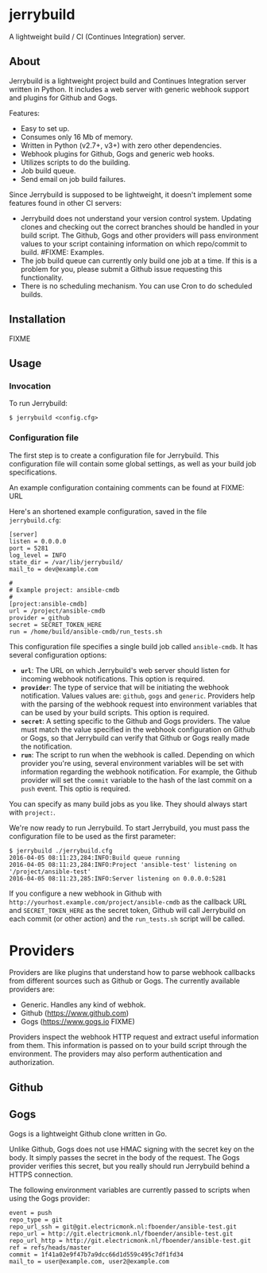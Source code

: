jerrybuild
==========

A lightweight build / CI (Continues Integration) server.

## About

Jerrybuild is a lightweight project build and Continues Integration server
written in Python. It includes a web server with generic webhook support and
plugins for Github and Gogs.

Features:

* Easy to set up.
* Consumes only 16 Mb of memory.
* Written in Python (v2.7+, v3+) with zero other dependencies.
* Webhook plugins for Github, Gogs and generic web hooks.
* Utilizes scripts to do the building.
* Job build queue.
* Send email on job build failures.

Since Jerrybuild is supposed to be lightweight, it doesn't implement some
features found in other CI servers:

* Jerrybuild does not understand your version control system. Updating clones
  and checking out the correct branches should be handled in your build
  script. The Github, Gogs and other providers will pass environment values to
  your script containing information on which repo/commit to build. #FIXME:
  Examples.
* The job build queue can currently only build one job at a time. If this is a
  problem for you, please submit a Github issue requesting this functionality.
* There is no scheduling mechanism. You can use Cron to do scheduled builds.

## Installation

FIXME

## Usage

### Invocation

To run Jerrybuild:

    $ jerrybuild <config.cfg>

### Configuration file

The first step is to create a configuration file for Jerrybuild. This
configuration file will contain some global settings, as well as your build
job specifications.

An example configuration containing comments can be found at FIXME: URL

Here's an shortened example configuration, saved in the file `jerrybuild.cfg`:

    [server]
    listen = 0.0.0.0
    port = 5281
    log_level = INFO
    state_dir = /var/lib/jerrybuild/
    mail_to = dev@example.com

    #
    # Example project: ansible-cmdb
    #
    [project:ansible-cmdb]
    url = /project/ansible-cmdb
    provider = github
    secret = SECRET_TOKEN_HERE
    run = /home/build/ansible-cmdb/run_tests.sh

This configuration file specifies a single build job called `ansible-cmdb`. It
has several configuration options:

* **`url`**: The URL on which Jerrybuild's web server should listen for
  incoming webhook notifications. This option is required.
* **`provider`**: The type of service that will be initiating the webhook
  notification. Values values are: `github`, `gogs` and `generic`. Providers
  help with the parsing of the webhook request into environment variables that
  can be used by your build scripts. This option is required.
* **`secret`**: A setting specific to the Github and Gogs providers. The
  value must match the value specified in the webhook configuration on Github
  or Gogs, so that Jerrybuild can verify that Github or Gogs really made the
  notification.
* **`run`**: The script to run when the webhook is called. Depending on which
  provider you're using, several environment variables will be set with
  information regarding the webhook notification. For example, the Github
  provider will set the `commit` variable to the hash of the last commit on a
  `push` event. This optio is required.

You can specify as many build jobs as you like. They should always start with
`project:`.

We're now ready to run Jerrybuild. To start Jerrybuild, you must pass the
configuration file to be used as the first parameter:

    $ jerrybuild ./jerrybuild.cfg
    2016-04-05 08:11:23,284:INFO:Build queue running
    2016-04-05 08:11:23,284:INFO:Project 'ansible-test' listening on '/project/ansible-test'
    2016-04-05 08:11:23,285:INFO:Server listening on 0.0.0.0:5281

If you configure a new webhook in Github with
`http://yourhost.example.com/project/ansible-cmdb` as the callback URL and
`SECRET_TOKEN_HERE` as the secret token, Github will call Jerrybuild on each
commit (or other action) and the `run_tests.sh` script will be called.

# Providers

Providers are like plugins that understand how to parse webhook callbacks from
different sources such as Github or Gogs. The currently available providers
are:

* Generic. Handles any kind of webhok.
* Github (https://www.github.com)
* Gogs (https://www.gogs.io FIXME)

Providers inspect the webhook HTTP request and extract useful information from
them. This information is passed on to your build script through the
environment. The providers may also perform authentication and authorization.

## Github

## Gogs

Gogs is a lightweight Github clone written in Go.

Unlike Github, Gogs does not use HMAC signing with the secret key on the body.
It simply passes the secret in the body of the request. The Gogs provider
verifies this secret, but you really should run Jerrybuild behind a HTTPS
connection.

The following environment variables are currently passed to scripts when using
the Gogs provider:

    event = push
    repo_type = git
    repo_url_ssh = git@git.electricmonk.nl:fboender/ansible-test.git
    repo_url = http://git.electricmonk.nl/fboender/ansible-test.git
    repo_url_http = http://git.electricmonk.nl/fboender/ansible-test.git
    ref = refs/heads/master
    commit = 1f41a02e9f47b7a9dcc66d1d559c495c7df1fd34
    mail_to = user@example.com, user2@example.com
